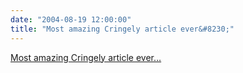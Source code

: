 ```yaml
---
date: "2004-08-19 12:00:00"
title: "Most amazing Cringely article ever&#8230;"
---
```


[Most amazing Cringely article ever&#8230;](/lemire/blog/2004/08-19-most-amazing-cringely-article-ever)

